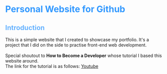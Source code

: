 # <span style="color: #3399FF"> Personal Website for Github </span> 

## <span style="color: #66B2FF"> Introduction </span>
This is a simple website that I created to showcase my portfolio. It's a project that I did on the side to practise front-end web development. <br><br>
Special shoutout to **How to Become a Developer** whose tutorial I based this website around. <br>
The link for the tutorial is as follows: [Youtube](https://www.youtube.com/watch?v=ldwlOzRvYOU)

